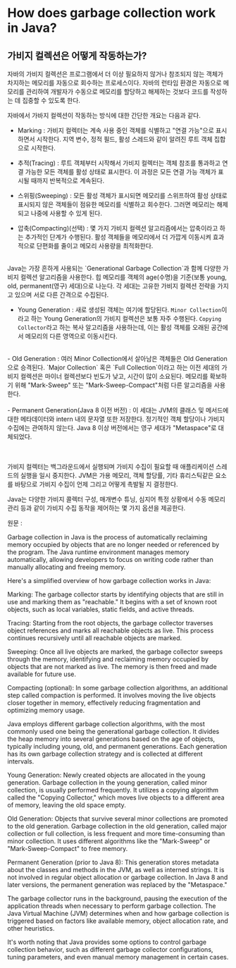 # How does garbage collection work in Java? 
## 가비지 컬렉션은 어떻게 작동하는가?

자바의 가비지 컬렉션은 프로그램에서 더 이상 필요하지 않거나 참조되지 않는 객체가 차지하는 메모리를 자동으로 회수하는 프로세스이다. 자바의 런타임 환경은 자동으로 메모리를 관리하여 개발자가 수동으로 메모리를 할당하고 해제하는 것보다 코드를 작성하는 데 집중할 수 있도록 한다.
<br>

자바에서 가바지 컬렉션이 작동하는 방식에 대한 간단한 개요는 다음과 같다.
<br>

 - Marking : 가비지 컬렉터는 계속 사용 중인 객체를 식별하고 "연결 가능"으로 표시하면서 시작한다. 지역 변수, 정적 필드, 활성 스레드와 같이 알려진 루트 객체 집합으로 시작한다.


 - 추적(Tracing) : 루트 객체부터 시작해서 가비지 컬렉터는 객체 참조를 통과하고 연결 가능한 모든 객체를 활성 상태로 표시한다. 이 과정은 모든 연결 가능 객체가 표시될 때까지 반복적으로 계속된다.


 - 스위핑(Sweeping) : 모든 활성 객체가 표시되면 메모리를 스위프하여 활성 상태로 표시되지 않은 객체들이 점유한 메모리를 식별하고 회수한다. 그러면 메모리는 해제되고 나중에 사용할 수 있게 된다.


 - 압축(Compacting)(선택) : 몇 가지 가비지 컬렉션 알고리즘에서는 압축이라고 하는 추가적인 단계가 수행된다. 활성 객체들을 메모리에서 더 가깝게 이동시켜 효과적으로 단편화를 줄이고 메모리 사용량을 최적화한다.

<br>
Java는 가장 흔하게 사용되는 `Generational Garbage Collection`과 함께 다양한 가비지 컬렉션 알고리즘을 사용한다. 힙 메모리를 객체의 age(수명)을 기준(보통 young, old, permanent(영구) 세대)으로 나눈다. 각 세대는 고유한 가비지 컬렉션 전략을 가지고 있으며 서로 다른 간격으로 수집된다.

 - Young Generation : 새로 생성된 객체는 여기에 할당된다. `Minor Collection`이라고 하는 Young Generation의 가비지 컬렉션은 보통 자주 수행된다. `Copying Collector`라고 하는 복사 알고리즘을 사용하는데, 이는 활성 객체를 오래된 공간에서 메모리의 다른 영역으로 이동시킨다.<br>
<br>
 - Old Generation : 여러 Minor Collection에서 살아남은 객체들은 Old Generation으로 승격된다. `Major Collection` 혹은 `Full Collection`이라고 하는 이전 세대의 가비지 컬렉션은 마이너 컬렉션보다 빈도가 낮고, 시간이 많이 소요된다. 메모리를 확보하기 위해 "Mark-Sweep" 또는 "Mark-Sweep-Compact"처럼 다른 알고리즘을 사용한다.<br>
<br>
 - Permanent Generation(Java 8 이전 버전) : 이 세대는 JVM의 클래스 및 메서드에 대한 메타데이터와 intern 내의 문자열 또한 저장한다. 정기적인 객체 할당이나 가비지 수집에는 관여하지 않는다. Java 8 이상 버전에서는 영구 세대가 "Metaspace"로 대체되었다.<br>
<br>
<br>

가비지 컬렉터는 백그라운드에서 실행되며 가비지 수집이 필요할 때 애플리케이션 스레드의 실행을 일시 중지한다. JVM은 가용 메모리, 객체 할당률, 기타 휴리스틱같은 요소를 바탕으로 가비지 수집이 언제 그리고 어떻게 촉발될 지 결정한다. 
<br>

Java는 다양한 가비지 콜렉터 구성, 매개변수 튜닝, 심지어 특정 상황에서 수동 메모리 관리 등과 같이 가비지 수집 동작을 제어하는 몇 가지 옵션을 제공한다.
<br>


원문 :
<br>

Garbage collection in Java is the process of automatically reclaiming memory occupied by objects that are no longer needed or referenced by the program. The Java runtime environment manages memory automatically, allowing developers to focus on writing code rather than manually allocating and freeing memory.

Here's a simplified overview of how garbage collection works in Java:

Marking: The garbage collector starts by identifying objects that are still in use and marking them as "reachable." It begins with a set of known root objects, such as local variables, static fields, and active threads.

Tracing: Starting from the root objects, the garbage collector traverses object references and marks all reachable objects as live. This process continues recursively until all reachable objects are marked.

Sweeping: Once all live objects are marked, the garbage collector sweeps through the memory, identifying and reclaiming memory occupied by objects that are not marked as live. The memory is then freed and made available for future use.

Compacting (optional): In some garbage collection algorithms, an additional step called compaction is performed. It involves moving the live objects closer together in memory, effectively reducing fragmentation and optimizing memory usage.

Java employs different garbage collection algorithms, with the most commonly used one being the generational garbage collection. It divides the heap memory into several generations based on the age of objects, typically including young, old, and permanent generations. Each generation has its own garbage collection strategy and is collected at different intervals.

Young Generation: Newly created objects are allocated in the young generation. Garbage collection in the young generation, called minor collection, is usually performed frequently. It utilizes a copying algorithm called the "Copying Collector," which moves live objects to a different area of memory, leaving the old space empty.

Old Generation: Objects that survive several minor collections are promoted to the old generation. Garbage collection in the old generation, called major collection or full collection, is less frequent and more time-consuming than minor collection. It uses different algorithms like the "Mark-Sweep" or "Mark-Sweep-Compact" to free memory.

Permanent Generation (prior to Java 8): This generation stores metadata about the classes and methods in the JVM, as well as interned strings. It is not involved in regular object allocation or garbage collection. In Java 8 and later versions, the permanent generation was replaced by the "Metaspace."

The garbage collector runs in the background, pausing the execution of the application threads when necessary to perform garbage collection. The Java Virtual Machine (JVM) determines when and how garbage collection is triggered based on factors like available memory, object allocation rate, and other heuristics.

It's worth noting that Java provides some options to control garbage collection behavior, such as different garbage collector configurations, tuning parameters, and even manual memory management in certain cases.